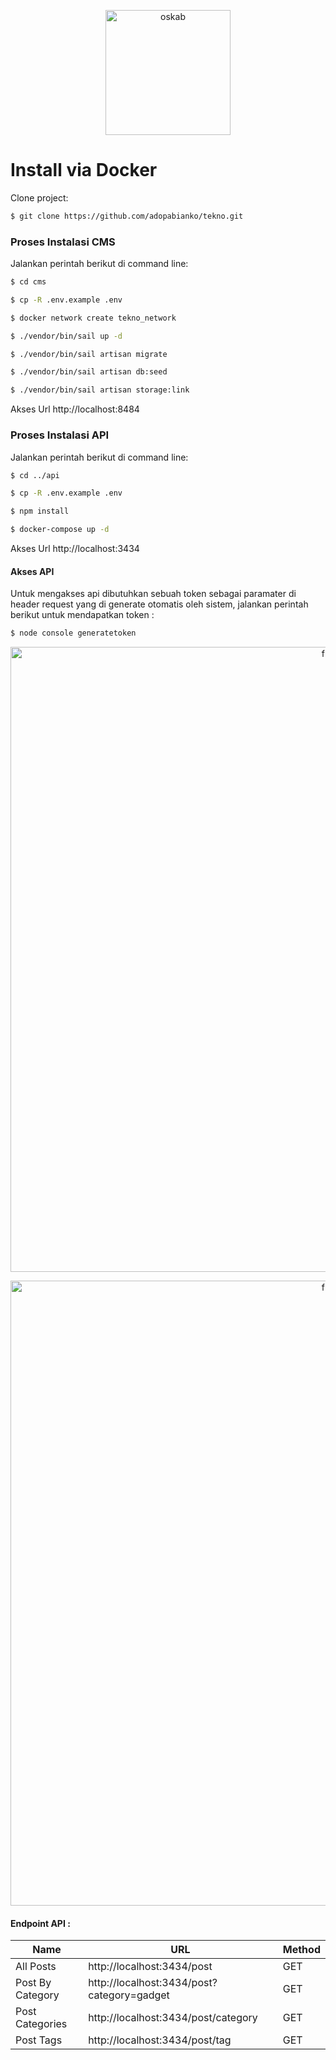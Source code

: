 <p align="center">
  <a href="#"><img alt="oskab" src="https://user-images.githubusercontent.com/8348927/104300341-ee34ea80-54f8-11eb-8eb6-6c7af13b64dd.png" width="200"/></a>
</p>



# Install via Docker

Clone project:
```bash
$ git clone https://github.com/adopabianko/tekno.git
```



### Proses Instalasi CMS

Jalankan perintah berikut di command line:

```bash
$ cd cms
```

```bash
$ cp -R .env.example .env
```

```bash
$ docker network create tekno_network
```

```bash
$ ./vendor/bin/sail up -d
```

```bash
$ ./vendor/bin/sail artisan migrate
```

```bash
$ ./vendor/bin/sail artisan db:seed
```

```bash
$ ./vendor/bin/sail artisan storage:link
```



Akses Url http://localhost:8484



### Proses Instalasi API

Jalankan perintah berikut di command line:

```bash
$ cd ../api
```

```bash
$ cp -R .env.example .env
```

```bash
$ npm install
```

```bash
$ docker-compose up -d
```

Akses Url http://localhost:3434


#### Akses API

Untuk mengakses api dibutuhkan sebuah token sebagai paramater di header request yang di generate otomatis oleh sistem, jalankan perintah berikut untuk mendapatkan token :

```bash
$ node console generatetoken
```

<p align="center">
  <a href="#"><img alt="flip" src="https://user-images.githubusercontent.com/8348927/103527645-421a5080-4eb5-11eb-8281-3a86aa84b5ec.png" width="1000"/></a>
</p>

<p align="center">
  <a href="#"><img alt="flip" src="https://user-images.githubusercontent.com/8348927/103528368-6c204280-4eb6-11eb-9a80-cfe5880a94c1.png" width="1000"/></a>
</p>


#### Endpoint API :

<table>
  <thead>
    <tr>
      	<th>Name</th>
      	<th>URL</th>
      	<th>Method</th>
    </tr>
  </thead>
  <tbody>
    <tr>
        <td>All Posts</td>
      	<td>http://localhost:3434/post</td>
      	<td>GET</td>
    </tr>
      <tr>
     	<td>Post By Category</td>
        <td>http://localhost:3434/post?category=gadget</td>
        <td>GET</td>
      </tr>
      <tr>
        <td>Post Categories</td>
      	<td>http://localhost:3434/post/category</td>
      	<td>GET</td>
    </tr>
      <tr>
        <td>Post Tags</td>
      	<td>http://localhost:3434/post/tag</td>
      	<td>GET</td>
    </tr>
  </tbody>
</table>

